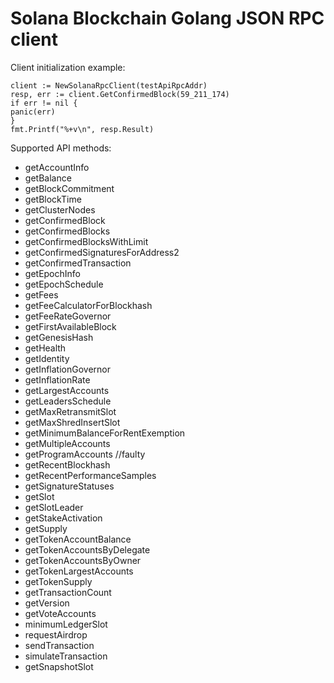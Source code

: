 # Solana Blockchain Golang JSON RPC client

Client initialization example:

```golang
client := NewSolanaRpcClient(testApiRpcAddr)
resp, err := client.GetConfirmedBlock(59_211_174)
if err != nil {
panic(err)
}
fmt.Printf("%+v\n", resp.Result)
```

Supported API methods:

* getAccountInfo
* getBalance
* getBlockCommitment
* getBlockTime
* getClusterNodes
* getConfirmedBlock
* getConfirmedBlocks
* getConfirmedBlocksWithLimit
* getConfirmedSignaturesForAddress2
* getConfirmedTransaction
* getEpochInfo
* getEpochSchedule
* getFees
* getFeeCalculatorForBlockhash
* getFeeRateGovernor
* getFirstAvailableBlock
* getGenesisHash
* getHealth
* getIdentity
* getInflationGovernor
* getInflationRate
* getLargestAccounts
* getLeadersSchedule
* getMaxRetransmitSlot
* getMaxShredInsertSlot
* getMinimumBalanceForRentExemption
* getMultipleAccounts
* getProgramAccounts //faulty
* getRecentBlockhash
* getRecentPerformanceSamples
* getSignatureStatuses
* getSlot
* getSlotLeader
* getStakeActivation
* getSupply
* getTokenAccountBalance
* getTokenAccountsByDelegate
* getTokenAccountsByOwner
* getTokenLargestAccounts
* getTokenSupply
* getTransactionCount
* getVersion
* getVoteAccounts
* minimumLedgerSlot
* requestAirdrop
* sendTransaction
* simulateTransaction
* getSnapshotSlot
